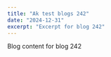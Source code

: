```yaml
---
title: "Ak test blogs 242"
date: "2024-12-31"
excerpt: "Excerpt for blog 242"
---
```


Blog content for blog 242